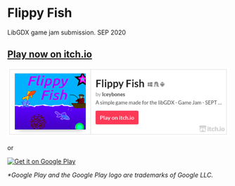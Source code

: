 # Flippy Fish
LibGDX game jam submission. SEP 2020

## [Play now on itch.io](https://iceybones.itch.io/flippy-fish)

<a href='https://iceybones.itch.io/flippy-fish'><img alt='Play on itch.io' src='./assets/Images/itchCover.png'/></a>

or

<a href='https://play.google.com/store/apps/details?id=com.iceybones.flippyfish&pcampaignid=pcampaignidMKT-Other-global-all-co-prtnr-py-PartBadge-Mar2515-1'><img alt='Get it on Google Play' src='https://play.google.com/intl/en_us/badges/static/images/badges/en_badge_web_generic.png' width="240" height="92"/></a>

_*Google Play and the Google Play logo are trademarks of Google LLC._
